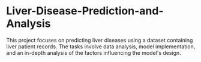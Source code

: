# Liver-Disease-Prediction-and-Analysis
This project focuses on predicting liver diseases using a dataset containing liver patient records. The tasks involve data analysis, model implementation, and an in-depth analysis of the factors influencing the model's design.
